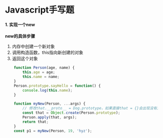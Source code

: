 # Javascript手写题

#### 1. 实现一个new

**new的具体步骤**

1. 内存中创建一个新对象
2. 调用构造函数，this指向新创建的对象
3. 返回这个对象

```javascript
    function Person(age, name) {
        this.age = age;
        this.name = name;
    }
    Person.prototype.sayHello = function() {
        console.log(this.name);
    }
    
    function myNew(Person, ...args) {
        // 修改that.__proto__ = Dog.prototype，如果直接that = {}会出现没有对象标识的问题（对象标识为Object），还会使得方法没有被创建
        const that = Object.create(Person.prototype);
        Person.apply(that, args);
        return that;
    }
    const p1 = myNew(Person, 19, 'hyz');
```

